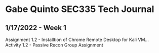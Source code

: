 # Gabe Quinto SEC335 Tech Journal
1/17/2022 - Week 1
------
Assignment 1.2 - Installtion of Chrome Remote Desktop for Kali VM...
Activity 1.2 - Passive Recon Group Assignment
